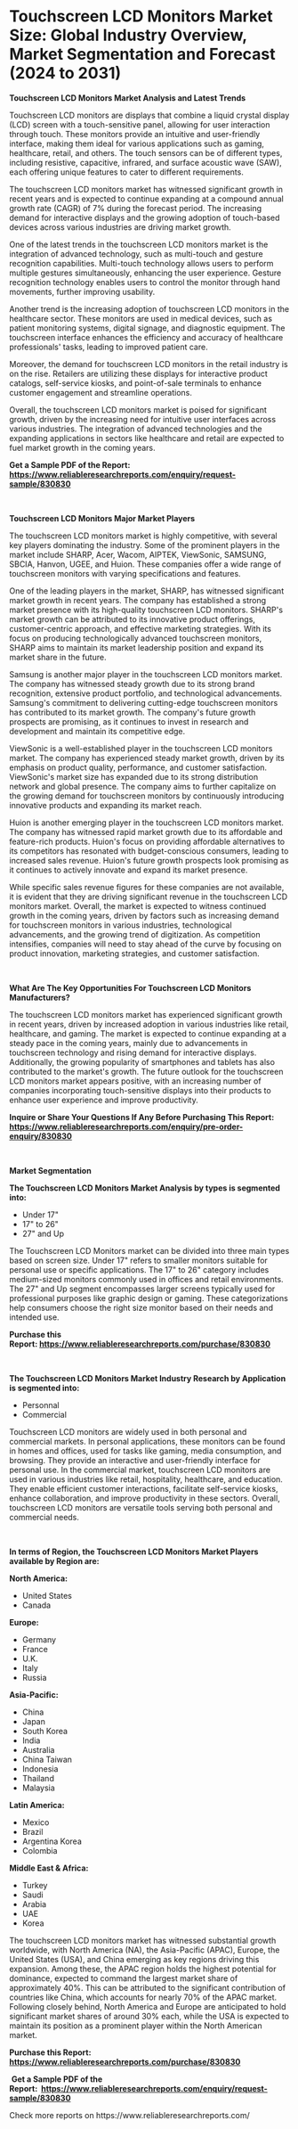 <p><h1>Touchscreen LCD Monitors Market Size: Global Industry Overview, Market Segmentation and Forecast (2024 to 2031)</h1></p><p><strong>Touchscreen LCD Monitors Market Analysis and Latest Trends</strong></p>
<p><p>Touchscreen LCD monitors are displays that combine a liquid crystal display (LCD) screen with a touch-sensitive panel, allowing for user interaction through touch. These monitors provide an intuitive and user-friendly interface, making them ideal for various applications such as gaming, healthcare, retail, and others. The touch sensors can be of different types, including resistive, capacitive, infrared, and surface acoustic wave (SAW), each offering unique features to cater to different requirements.</p><p>The touchscreen LCD monitors market has witnessed significant growth in recent years and is expected to continue expanding at a compound annual growth rate (CAGR) of 7% during the forecast period. The increasing demand for interactive displays and the growing adoption of touch-based devices across various industries are driving market growth.</p><p>One of the latest trends in the touchscreen LCD monitors market is the integration of advanced technology, such as multi-touch and gesture recognition capabilities. Multi-touch technology allows users to perform multiple gestures simultaneously, enhancing the user experience. Gesture recognition technology enables users to control the monitor through hand movements, further improving usability.</p><p>Another trend is the increasing adoption of touchscreen LCD monitors in the healthcare sector. These monitors are used in medical devices, such as patient monitoring systems, digital signage, and diagnostic equipment. The touchscreen interface enhances the efficiency and accuracy of healthcare professionals' tasks, leading to improved patient care.</p><p>Moreover, the demand for touchscreen LCD monitors in the retail industry is on the rise. Retailers are utilizing these displays for interactive product catalogs, self-service kiosks, and point-of-sale terminals to enhance customer engagement and streamline operations.</p><p>Overall, the touchscreen LCD monitors market is poised for significant growth, driven by the increasing need for intuitive user interfaces across various industries. The integration of advanced technologies and the expanding applications in sectors like healthcare and retail are expected to fuel market growth in the coming years.</p></p>
<p><strong>Get a Sample PDF of the Report:&nbsp; <a href="https://www.reliableresearchreports.com/enquiry/request-sample/830830">https://www.reliableresearchreports.com/enquiry/request-sample/830830</a></strong></p>
<p>&nbsp;</p>
<p><strong>Touchscreen LCD Monitors Major Market Players</strong></p>
<p><p>The touchscreen LCD monitors market is highly competitive, with several key players dominating the industry. Some of the prominent players in the market include SHARP, Acer, Wacom, AIPTEK, ViewSonic, SAMSUNG, SBCIA, Hanvon, UGEE, and Huion. These companies offer a wide range of touchscreen monitors with varying specifications and features.</p><p>One of the leading players in the market, SHARP, has witnessed significant market growth in recent years. The company has established a strong market presence with its high-quality touchscreen LCD monitors. SHARP's market growth can be attributed to its innovative product offerings, customer-centric approach, and effective marketing strategies. With its focus on producing technologically advanced touchscreen monitors, SHARP aims to maintain its market leadership position and expand its market share in the future.</p><p>Samsung is another major player in the touchscreen LCD monitors market. The company has witnessed steady growth due to its strong brand recognition, extensive product portfolio, and technological advancements. Samsung's commitment to delivering cutting-edge touchscreen monitors has contributed to its market growth. The company's future growth prospects are promising, as it continues to invest in research and development and maintain its competitive edge.</p><p>ViewSonic is a well-established player in the touchscreen LCD monitors market. The company has experienced steady market growth, driven by its emphasis on product quality, performance, and customer satisfaction. ViewSonic's market size has expanded due to its strong distribution network and global presence. The company aims to further capitalize on the growing demand for touchscreen monitors by continuously introducing innovative products and expanding its market reach.</p><p>Huion is another emerging player in the touchscreen LCD monitors market. The company has witnessed rapid market growth due to its affordable and feature-rich products. Huion's focus on providing affordable alternatives to its competitors has resonated with budget-conscious consumers, leading to increased sales revenue. Huion's future growth prospects look promising as it continues to actively innovate and expand its market presence.</p><p>While specific sales revenue figures for these companies are not available, it is evident that they are driving significant revenue in the touchscreen LCD monitors market. Overall, the market is expected to witness continued growth in the coming years, driven by factors such as increasing demand for touchscreen monitors in various industries, technological advancements, and the growing trend of digitization. As competition intensifies, companies will need to stay ahead of the curve by focusing on product innovation, marketing strategies, and customer satisfaction.</p></p>
<p>&nbsp;</p>
<p><strong>What Are The Key Opportunities For Touchscreen LCD Monitors Manufacturers?</strong></p>
<p><p>The touchscreen LCD monitors market has experienced significant growth in recent years, driven by increased adoption in various industries like retail, healthcare, and gaming. The market is expected to continue expanding at a steady pace in the coming years, mainly due to advancements in touchscreen technology and rising demand for interactive displays. Additionally, the growing popularity of smartphones and tablets has also contributed to the market's growth. The future outlook for the touchscreen LCD monitors market appears positive, with an increasing number of companies incorporating touch-sensitive displays into their products to enhance user experience and improve productivity.</p></p>
<p><strong>Inquire or Share Your Questions If Any Before Purchasing This Report: <a href="https://www.reliableresearchreports.com/enquiry/pre-order-enquiry/830830">https://www.reliableresearchreports.com/enquiry/pre-order-enquiry/830830</a></strong></p>
<p>&nbsp;</p>
<p><strong>Market Segmentation</strong></p>
<p><strong>The Touchscreen LCD Monitors Market Analysis by types is segmented into:</strong></p>
<p><ul><li>Under 17"</li><li>17" to 26"</li><li>27" and Up</li></ul></p>
<p><p>The Touchscreen LCD Monitors market can be divided into three main types based on screen size. Under 17" refers to smaller monitors suitable for personal use or specific applications. The 17" to 26" category includes medium-sized monitors commonly used in offices and retail environments. The 27" and Up segment encompasses larger screens typically used for professional purposes like graphic design or gaming. These categorizations help consumers choose the right size monitor based on their needs and intended use.</p></p>
<p><strong>Purchase this Report:&nbsp;<a href="https://www.reliableresearchreports.com/purchase/830830">https://www.reliableresearchreports.com/purchase/830830</a></strong></p>
<p>&nbsp;</p>
<p><strong>The Touchscreen LCD Monitors Market Industry Research by Application is segmented into:</strong></p>
<p><ul><li>Personnal</li><li>Commercial</li></ul></p>
<p><p>Touchscreen LCD monitors are widely used in both personal and commercial markets. In personal applications, these monitors can be found in homes and offices, used for tasks like gaming, media consumption, and browsing. They provide an interactive and user-friendly interface for personal use. In the commercial market, touchscreen LCD monitors are used in various industries like retail, hospitality, healthcare, and education. They enable efficient customer interactions, facilitate self-service kiosks, enhance collaboration, and improve productivity in these sectors. Overall, touchscreen LCD monitors are versatile tools serving both personal and commercial needs.</p></p>
<p>&nbsp;</p>
<p><strong>In terms of Region, the Touchscreen LCD Monitors Market Players available by Region are:</strong></p>
<p>
    <p> <strong> North America: </strong>
        <ul>
            <li>United States</li>
            <li>Canada</li>
        </ul>
        </p> 
    <p> <strong> Europe: </strong>
        <ul>
            <li>Germany</li>
            <li>France</li>
            <li>U.K.</li>
            <li>Italy</li>
            <li>Russia</li>
        </ul>
        </p> 
    <p> <strong> Asia-Pacific: </strong>
        <ul>
            <li>China</li>
            <li>Japan</li>
            <li>South Korea</li>
            <li>India</li>
            <li>Australia</li>
            <li>China Taiwan</li>
            <li>Indonesia</li>
            <li>Thailand</li>
            <li>Malaysia</li>
        </ul>
        </p> 
    <p> <strong> Latin America: </strong>
        <ul>
            <li>Mexico</li>
            <li>Brazil</li>
            <li>Argentina Korea</li>
            <li>Colombia</li>
        </ul>
        </p> 
    <p> <strong> Middle East & Africa: </strong>
        <ul>
            <li>Turkey</li>
            <li>Saudi</li>
            <li>Arabia</li>
            <li>UAE</li>
            <li>Korea</li>
        </ul>
    </p>
    </p>
<p><p>The touchscreen LCD monitors market has witnessed substantial growth worldwide, with North America (NA), the Asia-Pacific (APAC), Europe, the United States (USA), and China emerging as key regions driving this expansion. Among these, the APAC region holds the highest potential for dominance, expected to command the largest market share of approximately 40%. This can be attributed to the significant contribution of countries like China, which accounts for nearly 70% of the APAC market. Following closely behind, North America and Europe are anticipated to hold significant market shares of around 30% each, while the USA is expected to maintain its position as a prominent player within the North American market.</p></p>
<p><strong>Purchase this Report: <a href="https://www.reliableresearchreports.com/purchase/830830">https://www.reliableresearchreports.com/purchase/830830</a></strong></p>
<p>&nbsp;<strong>Get a Sample PDF of the Report:&nbsp;&nbsp;<a href="https://www.reliableresearchreports.com/enquiry/request-sample/830830">https://www.reliableresearchreports.com/enquiry/request-sample/830830</a></strong></p>
<p><strong></strong></p>
<p>Check more reports on https://www.reliableresearchreports.com/</p>